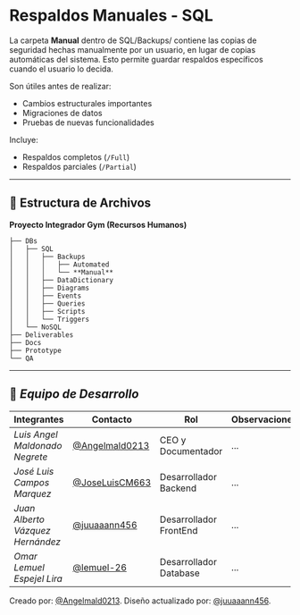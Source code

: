 # Respaldos Manuales - SQL

La carpeta **Manual** dentro de SQL/Backups/ contiene las copias de seguridad hechas manualmente por un usuario, en lugar de copias automáticas del sistema. Esto permite guardar respaldos específicos cuando el usuario lo decida.

Son útiles antes de realizar:
- Cambios estructurales importantes
- Migraciones de datos
- Pruebas de nuevas funcionalidades

Incluye:
- Respaldos completos (`/Full`)
- Respaldos parciales (`/Partial`)

---

## 📁 **Estructura de Archivos**
**Proyecto Integrador Gym (Recursos Humanos)**

```plaintext
├── DBs
│   ├── SQL
│   │   ├── Backups
│   │   │   ├── Automated
│   │   │   └── **Manual**
│   │   ├── DataDictionary
│   │   ├── Diagrams
│   │   ├── Events
│   │   ├── Queries
│   │   ├── Scripts
│   │   └── Triggers
│   └── NoSQL
├── Deliverables
├── Docs
├── Prototype
└── QA
```

---

## 👥 *Equipo de Desarrollo*

| Integrantes                   | Contacto                                                   | Rol                      | Observaciones |
| ----------------------------- | ---------------------------------------------------------- | ------------------------ | ------------- |
| *Luis Angel Maldonado Negrete*    | [@Angelmald0213](https://github.com/Angelmald0213)                     | CEO y Documentador | ...           |
| *José Luis Campos Marquez* | [@JoseLuisCM663](https://github.com/JoseLuisCM663)             | Desarrollador Backend             | ...           |
| *Juan Alberto Vázquez Hernández*   | [@juuaaann456](https://github.com/MRVargas19)               | Desarrollador FrontEnd             | ...           |
| *Omar Lemuel Espejel Lira* | [@lemuel-26](https://github.com/lemuel-26) | Desarrollador Database   | ...           |


Creado por: [@Angelmald0213](https://github.com/Angelmald0213).
Diseño actualizado por: [@juuaaann456](https://github.com/juuaaann456). 
